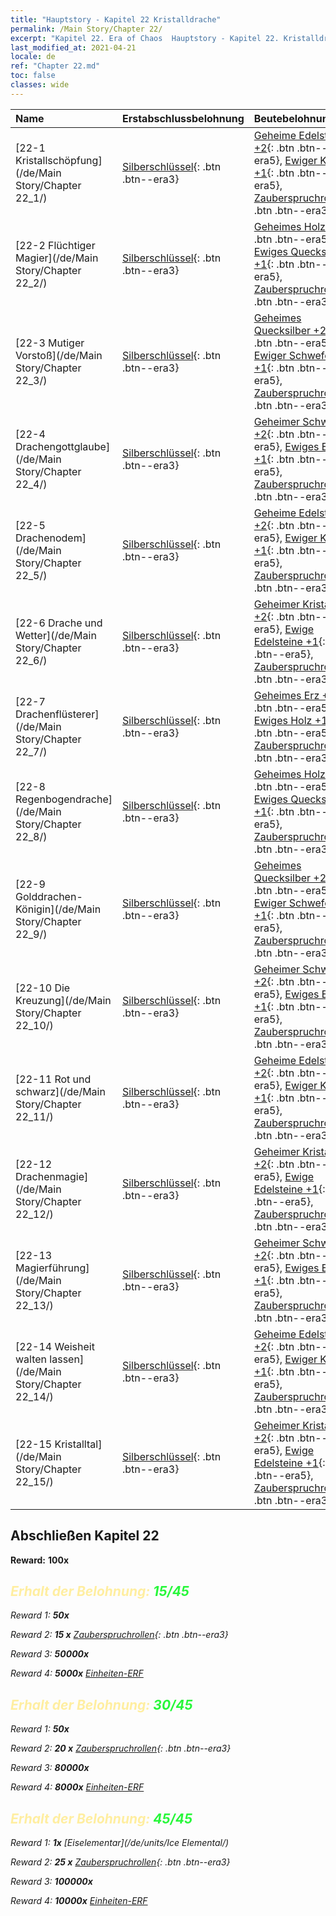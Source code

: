 ```yaml
---
title: "Hauptstory - Kapitel 22 Kristalldrache"
permalink: /Main Story/Chapter 22/
excerpt: "Kapitel 22. Era of Chaos  Hauptstory - Kapitel 22. Kristalldrache"
last_modified_at: 2021-04-21
locale: de
ref: "Chapter 22.md"
toc: false
classes: wide
---
```


  | Name |  Erstabschlussbelohnung | Beutebelohnung |
  |:------------|:------------|:------------| 
  | [22-1 Kristallschöpfung](/de/Main Story/Chapter 22_1/) | [Silberschlüssel](/de/Items/con_693/){: .btn .btn--era3} | [Geheime Edelsteine +2](/de/Items/mat_79/){: .btn .btn--era5}, [Ewiger Kristall +1](/de/Items/mat_73/){: .btn .btn--era5}, [Zauberspruchrollen](/de/Items/con_694/){: .btn .btn--era3} |
  | [22-2 Flüchtiger Magier](/de/Main Story/Chapter 22_2/) | [Silberschlüssel](/de/Items/con_693/){: .btn .btn--era3} | [Geheimes Holz +2](/de/Items/mat_76/){: .btn .btn--era5}, [Ewiges Quecksilber +1](/de/Items/mat_70/){: .btn .btn--era5}, [Zauberspruchrollen](/de/Items/con_694/){: .btn .btn--era3} |
  | [22-3 Mutiger Vorstoß](/de/Main Story/Chapter 22_3/) | [Silberschlüssel](/de/Items/con_693/){: .btn .btn--era3} | [Geheimes Quecksilber +2](/de/Items/mat_77/){: .btn .btn--era5}, [Ewiger Schwefel +1](/de/Items/mat_71/){: .btn .btn--era5}, [Zauberspruchrollen](/de/Items/con_694/){: .btn .btn--era3} |
  | [22-4 Drachengottglaube](/de/Main Story/Chapter 22_4/) | [Silberschlüssel](/de/Items/con_693/){: .btn .btn--era3} | [Geheimer Schwefel +2](/de/Items/mat_78/){: .btn .btn--era5}, [Ewiges Erz +1](/de/Items/mat_68/){: .btn .btn--era5}, [Zauberspruchrollen](/de/Items/con_694/){: .btn .btn--era3} |
  | [22-5 Drachenodem](/de/Main Story/Chapter 22_5/) | [Silberschlüssel](/de/Items/con_693/){: .btn .btn--era3} | [Geheime Edelsteine +2](/de/Items/mat_79/){: .btn .btn--era5}, [Ewiger Kristall +1](/de/Items/mat_73/){: .btn .btn--era5}, [Zauberspruchrollen](/de/Items/con_694/){: .btn .btn--era3} |
  | [22-6 Drache und Wetter](/de/Main Story/Chapter 22_6/) | [Silberschlüssel](/de/Items/con_693/){: .btn .btn--era3} | [Geheimer Kristall +2](/de/Items/mat_80/){: .btn .btn--era5}, [Ewige Edelsteine +1](/de/Items/mat_72/){: .btn .btn--era5}, [Zauberspruchrollen](/de/Items/con_694/){: .btn .btn--era3} |
  | [22-7 Drachenflüsterer](/de/Main Story/Chapter 22_7/) | [Silberschlüssel](/de/Items/con_693/){: .btn .btn--era3} | [Geheimes Erz +2](/de/Items/mat_75/){: .btn .btn--era5}, [Ewiges Holz +1](/de/Items/mat_69/){: .btn .btn--era5}, [Zauberspruchrollen](/de/Items/con_694/){: .btn .btn--era3} |
  | [22-8 Regenbogendrache](/de/Main Story/Chapter 22_8/) | [Silberschlüssel](/de/Items/con_693/){: .btn .btn--era3} | [Geheimes Holz +2](/de/Items/mat_76/){: .btn .btn--era5}, [Ewiges Quecksilber +1](/de/Items/mat_70/){: .btn .btn--era5}, [Zauberspruchrollen](/de/Items/con_694/){: .btn .btn--era3} |
  | [22-9 Golddrachen-Königin](/de/Main Story/Chapter 22_9/) | [Silberschlüssel](/de/Items/con_693/){: .btn .btn--era3} | [Geheimes Quecksilber +2](/de/Items/mat_77/){: .btn .btn--era5}, [Ewiger Schwefel +1](/de/Items/mat_71/){: .btn .btn--era5}, [Zauberspruchrollen](/de/Items/con_694/){: .btn .btn--era3} |
  | [22-10 Die Kreuzung](/de/Main Story/Chapter 22_10/) | [Silberschlüssel](/de/Items/con_693/){: .btn .btn--era3} | [Geheimer Schwefel +2](/de/Items/mat_78/){: .btn .btn--era5}, [Ewiges Erz +1](/de/Items/mat_68/){: .btn .btn--era5}, [Zauberspruchrollen](/de/Items/con_694/){: .btn .btn--era3} |
  | [22-11 Rot und schwarz](/de/Main Story/Chapter 22_11/) | [Silberschlüssel](/de/Items/con_693/){: .btn .btn--era3} | [Geheime Edelsteine +2](/de/Items/mat_79/){: .btn .btn--era5}, [Ewiger Kristall +1](/de/Items/mat_73/){: .btn .btn--era5}, [Zauberspruchrollen](/de/Items/con_694/){: .btn .btn--era3} |
  | [22-12 Drachenmagie](/de/Main Story/Chapter 22_12/) | [Silberschlüssel](/de/Items/con_693/){: .btn .btn--era3} | [Geheimer Kristall +2](/de/Items/mat_80/){: .btn .btn--era5}, [Ewige Edelsteine +1](/de/Items/mat_72/){: .btn .btn--era5}, [Zauberspruchrollen](/de/Items/con_694/){: .btn .btn--era3} |
  | [22-13 Magierführung](/de/Main Story/Chapter 22_13/) | [Silberschlüssel](/de/Items/con_693/){: .btn .btn--era3} | [Geheimer Schwefel +2](/de/Items/mat_78/){: .btn .btn--era5}, [Ewiges Erz +1](/de/Items/mat_68/){: .btn .btn--era5}, [Zauberspruchrollen](/de/Items/con_694/){: .btn .btn--era3} |
  | [22-14 Weisheit walten lassen](/de/Main Story/Chapter 22_14/) | [Silberschlüssel](/de/Items/con_693/){: .btn .btn--era3} | [Geheime Edelsteine +2](/de/Items/mat_79/){: .btn .btn--era5}, [Ewiger Kristall +1](/de/Items/mat_73/){: .btn .btn--era5}, [Zauberspruchrollen](/de/Items/con_694/){: .btn .btn--era3} |
  | [22-15 Kristalltal](/de/Main Story/Chapter 22_15/) | [Silberschlüssel](/de/Items/con_693/){: .btn .btn--era3} | [Geheimer Kristall +2](/de/Items/mat_80/){: .btn .btn--era5}, [Ewige Edelsteine +1](/de/Items/mat_72/){: .btn .btn--era5}, [Zauberspruchrollen](/de/Items/con_694/){: .btn .btn--era3} |


## Abschließen Kapitel 22

 **Reward:**  **100x** <i class="fas fa-gem"/>



## <span style="color: #ffeea0">Erhalt der Belohnung: </span><span style="color: #27f73a">15/45</span>

 Reward 1:  **50x** <i class="fas fa-gem"/>

 Reward 2: **15 x** [Zauberspruchrollen](/de/Items/con_694/){: .btn .btn--era3}

 Reward 3:  **50000x** <i class="fas fa-coins"/>

 Reward 4:  **5000x** [Einheiten-ERF](/de/Items/con_902/)



## <span style="color: #ffeea0">Erhalt der Belohnung: </span><span style="color: #27f73a">30/45</span>

 Reward 1:  **50x** <i class="fas fa-gem"/>

 Reward 2: **20 x** [Zauberspruchrollen](/de/Items/con_694/){: .btn .btn--era3}

 Reward 3:  **80000x** <i class="fas fa-coins"/>

 Reward 4:  **8000x** [Einheiten-ERF](/de/Items/con_902/)



## <span style="color: #ffeea0">Erhalt der Belohnung: </span><span style="color: #27f73a">45/45</span>

 Reward 1:  **1x** [Eiselementar](/de/units/Ice Elemental/)

 Reward 2: **25 x** [Zauberspruchrollen](/de/Items/con_694/){: .btn .btn--era3}

 Reward 3:  **100000x** <i class="fas fa-coins"/>

 Reward 4:  **10000x** [Einheiten-ERF](/de/Items/con_902/)

